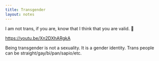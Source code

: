 ```yaml
---
title: Transgender
layout: notes
---
```


I am not trans, if you are, know that I think that you are valid. 💖

https://youtu.be/Xn2DXhARgkA

Being transgender is not a sexuality. It is a gender identity. Trans people can be straight/gay/bi/pan/sapio/etc. 
